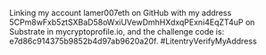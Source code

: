 Linking my account lamer007eth on GitHub with my address 5CPm8wFxb5ztSXBaD58oWxiUVewDmhHXdxqPExni4EqZT4uP on Substrate in mycryptoprofile.io, and the challenge code is: e7d86c914375b9852b4d97ab9620a20f. #LitentryVerifyMyAddress
